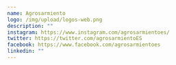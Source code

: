 ```yaml
---
name: Agrosarmiento
logo: /img/upload/logos-web.png
description: ""
instagram: https://www.instagram.com/agrosarmientoes/
twitter: https://twitter.com/agrosarmientoES
facebook: https://www.facebook.com/agrosarmientoes
linkedin: ""
---
```

